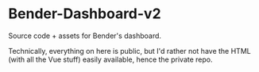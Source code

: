 # Bender-Dashboard-v2
Source code + assets for Bender's dashboard.

Technically, everything on here is public, but I'd rather not have the HTML (with all the Vue stuff) easily available, hence the private repo.

